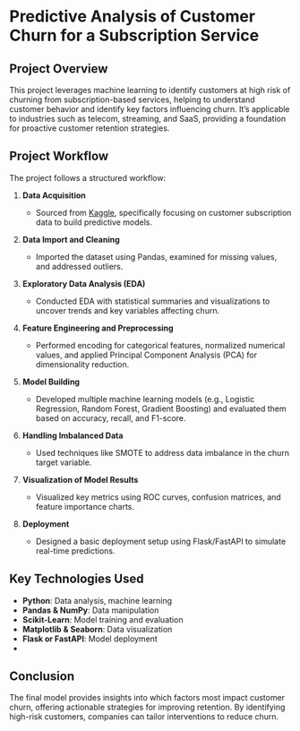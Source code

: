 # Predictive Analysis of Customer Churn for a Subscription Service

## Project Overview
This project leverages machine learning to identify customers at high risk of churning from subscription-based services, helping to understand customer behavior and identify key factors influencing churn. It’s applicable to industries such as telecom, streaming, and SaaS, providing a foundation for proactive customer retention strategies.

## Project Workflow
The project follows a structured workflow:

1. **Data Acquisition**  
   * Sourced from [Kaggle](https://www.kaggle.com), specifically focusing on customer subscription data to build predictive models.

2. **Data Import and Cleaning**  
   * Imported the dataset using Pandas, examined for missing values, and addressed outliers.

3. **Exploratory Data Analysis (EDA)**  
   * Conducted EDA with statistical summaries and visualizations to uncover trends and key variables affecting churn.

4. **Feature Engineering and Preprocessing**  
   * Performed encoding for categorical features, normalized numerical values, and applied Principal Component Analysis (PCA) for dimensionality reduction.

5. **Model Building**  
   * Developed multiple machine learning models (e.g., Logistic Regression, Random Forest, Gradient Boosting) and evaluated them based on accuracy, recall, and F1-score.

6. **Handling Imbalanced Data**  
   * Used techniques like SMOTE to address data imbalance in the churn target variable.

7. **Visualization of Model Results**  
   * Visualized key metrics using ROC curves, confusion matrices, and feature importance charts.

8. **Deployment**  
   * Designed a basic deployment setup using Flask/FastAPI to simulate real-time predictions.

  ## Key Technologies Used
- **Python**: Data analysis, machine learning
- **Pandas & NumPy**: Data manipulation
- **Scikit-Learn**: Model training and evaluation
- **Matplotlib & Seaborn**: Data visualization
- **Flask or FastAPI**: Model deployment
- 
## Conclusion
  The final model provides insights into which factors most impact customer churn, offering actionable strategies for improving retention. By identifying high-risk customers, companies can tailor interventions to reduce churn.
